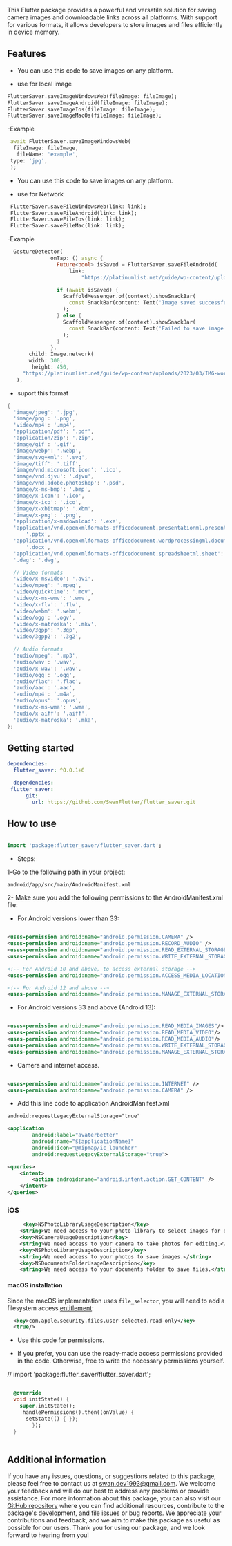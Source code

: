 
This Flutter package provides a powerful and versatile solution for saving camera images and downloadable links across all platforms. With support for various formats, it allows developers to store images and files efficiently in device memory.

## Features

- You can use this code to save images on any platform.

- use for local image

```dart
FlutterSaver.saveImageWindowsWeb(fileImage: fileImage);
FlutterSaver.saveImageAndroid(fileImage: fileImage);
FlutterSaver.saveImageIos(fileImage: fileImage);
FlutterSaver.saveImageMacOs(fileImage: fileImage);

```

-Example

```dart
 await FlutterSaver.saveImageWindowsWeb(
  fileImage: fileImage,
   fileName: 'example',
 type: 'jpg',
 );
```

- You can use this code to save images on any platform.

- use for Network

```dart
 FlutterSaver.saveFileWindowsWeb(link: link);
 FlutterSaver.saveFileAndroid(link: link);
 FlutterSaver.saveFileIos(link: link);
 FlutterSaver.saveFileMac(link: link);
```

-Example

```dart
  GestureDetector(
              onTap: () async {
                Future<bool> isSaved = FlutterSaver.saveFileAndroid(
                    link:
                        "https://platinumlist.net/guide/wp-content/uploads/2023/03/IMG-worlds-of-adventure.webp");

                if (await isSaved) {
                  ScaffoldMessenger.of(context).showSnackBar(
                    const SnackBar(content: Text('Image saved successfully!')),
                  );
                } else {
                  ScaffoldMessenger.of(context).showSnackBar(
                    const SnackBar(content: Text('Failed to save image.')),
                  );
                }
              },
       child: Image.network(
       width: 300,
        height: 450,
     "https://platinumlist.net/guide/wp-content/uploads/2023/03/IMG-worlds-of-adventure.webp"),
   ),
```

- suport this format

```dart
{
  'image/jpeg': '.jpg',
  'image/png': '.png',
  'video/mp4': '.mp4',
  'application/pdf': '.pdf',
  'application/zip': '.zip',
  'image/gif': '.gif',
  'image/webp': '.webp',
  'image/svg+xml': '.svg',
  'image/tiff': '.tiff',
  'image/vnd.microsoft.icon': '.ico',
  'image/vnd.djvu': '.djvu',
  'image/vnd.adobe.photoshop': '.psd',
  'image/x-ms-bmp': '.bmp',
  'image/x-icon': '.ico',
  'image/x-ico': '.ico',
  'image/x-xbitmap': '.xbm',
  'image/x-png': '.png',
  'application/x-msdownload': '.exe',
  'application/vnd.openxmlformats-officedocument.presentationml.presentation':
      '.pptx',
  'application/vnd.openxmlformats-officedocument.wordprocessingml.document':
      '.docx',
  'application/vnd.openxmlformats-officedocument.spreadsheetml.sheet': '.xlsx',
  '.dwg': '.dwg',

  // Video formats
  'video/x-msvideo': '.avi',
  'video/mpeg': '.mpeg',
  'video/quicktime': '.mov',
  'video/x-ms-wmv': '.wmv',
  'video/x-flv': '.flv',
  'video/webm': '.webm',
  'video/ogg': '.ogv',
  'video/x-matroska': '.mkv',
  'video/3gpp': '.3gp',
  'video/3gpp2': '.3g2',

  // Audio formats
  'audio/mpeg': '.mp3',
  'audio/wav': '.wav',
  'audio/x-wav': '.wav',
  'audio/ogg': '.ogg',
  'audio/flac': '.flac',
  'audio/aac': '.aac',
  'audio/mp4': '.m4a',
  'audio/opus': '.opus',
  'audio/x-ms-wma': '.wma',
  'audio/x-aiff': '.aiff',
  'audio/x-matroska': '.mka',
};
```

## Getting started

```yaml
dependencies:
  flutter_saver: ^0.0.1+6
```

```yaml
  dependencies:
 flutter_saver:
      git:
        url: https://github.com/SwanFlutter/flutter_saver.git
```

## How to use

```dart

import 'package:flutter_saver/flutter_saver.dart';

```


- Steps:

1-Go to the following path in your project:

```path
android/app/src/main/AndroidManifest.xml
```

2- Make sure you add the following permissions to the AndroidManifest.xml file:

- For Android versions lower than 33:

```xml

<uses-permission android:name="android.permission.CAMERA" />
<uses-permission android:name="android.permission.RECORD_AUDIO" />
<uses-permission android:name="android.permission.READ_EXTERNAL_STORAGE" />
<uses-permission android:name="android.permission.WRITE_EXTERNAL_STORAGE" />

<!-- For Android 10 and above, to access external storage -->
<uses-permission android:name="android.permission.ACCESS_MEDIA_LOCATION" />

<!-- For Android 12 and above -->
<uses-permission android:name="android.permission.MANAGE_EXTERNAL_STORAGE" tools:ignore="ScopedStorage"/>


```
- For Android versions 33 and above (Android 13):

```xml

<uses-permission android:name="android.permission.READ_MEDIA_IMAGES"/>
<uses-permission android:name="android.permission.READ_MEDIA_VIDEO"/>
<uses-permission android:name="android.permission.READ_MEDIA_AUDIO"/>
<uses-permission android:name="android.permission.WRITE_EXTERNAL_STORAGE"/>
<uses-permission android:name="android.permission.MANAGE_EXTERNAL_STORAGE"/>

```

- Camera and internet access.

```xml

<uses-permission android:name="android.permission.INTERNET" />
<uses-permission android:name="android.permission.CAMERA" />

```


- Add this line code to application AndroidManifest.xml

```xml
android:requestLegacyExternalStorage="true"
```

```xml
<application
        android:label="avaterbetter"
        android:name="${applicationName}"
        android:icon="@mipmap/ic_launcher"
        android:requestLegacyExternalStorage="true">
```

```xml
<queries>
    <intent>
        <action android:name="android.intent.action.GET_CONTENT" />
    </intent>
</queries>

```

### iOS

```xml
     <key>NSPhotoLibraryUsageDescription</key>
    <string>We need access to your photo library to select images for editing.</string>
    <key>NSCameraUsageDescription</key>
    <string>We need access to your camera to take photos for editing.</string>
    <key>NSPhotoLibraryUsageDescription</key>
    <string>We need access to your photos to save images.</string>
    <key>NSDocumentsFolderUsageDescription</key>
    <string>We need access to your documents folder to save files.</string>
```

#### macOS installation

Since the macOS implementation uses `file_selector`, you will need to
add a filesystem access
[entitlement](https://docs.flutter.dev/platform-integration/macos/building#entitlements-and-the-app-sandbox):
```xml
  <key>com.apple.security.files.user-selected.read-only</key>
  <true/>
```

- Use this code for permissions.

- If you prefer, you can use the ready-made access permissions provided in the code. Otherwise,  free to write the necessary permissions yourself.

// import 'package:flutter_saver/flutter_saver.dart';

```dart

  @override
  void initState() {
    super.initState();
     handlePermissions().then((onValue) {
      setState(() { });
        });
  } 
     
```

## Additional information

If you have any issues, questions, or suggestions related to this package, please feel free to contact us at [swan.dev1993@gmail.com](mailto:swan.dev1993@gmail.com). We welcome your feedback and will do our best to address any problems or provide assistance.
For more information about this package, you can also visit our [GitHub repository](https://github.com/SwanFlutter/flutter_saver) where you can find additional resources, contribute to the package's development, and file issues or bug reports. We appreciate your contributions and feedback, and we aim to make this package as useful as possible for our users.
Thank you for using our package, and we look forward to hearing from you!
